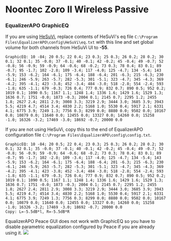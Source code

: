 # Noontec Zoro II Wireless Passive
### EqualizerAPO GraphicEQ
If you are using [HeSuVi](https://sourceforge.net/projects/hesuvi/), replace contents of HeSuVi's eq file `C:\Program Files\EqualizerAPO\config\HeSuVi\eq.txt` with this line and set global volume for both channels from HeSuVi UI to **-55**.
```
GraphicEQ: 10 -84; 20 0.5; 22 0.4; 23 0.3; 25 0.3; 26 0.2; 28 0.2; 30 0.1; 32 0.1; 35 -0.0; 37 -0.1; 40 -0.1; 42 -0.2; 45 -0.4; 49 -0.7; 52 -0.8; 56 -0.9; 59 -0.9; 64 -0.6; 68 -0.2; 73 0.3; 78 0.4; 83 0.1; 89 -0.7; 95 -1.7; 102 -2.8; 109 -3.4; 117 -4.0; 125 -4.7; 134 -5.4; 143 -5.9; 153 -6.2; 164 -6.1; 175 -6.4; 188 -6.4; 201 -6.3; 215 -6.3; 230 -6.1; 246 -5.9; 263 -5.7; 282 -5.3; 301 -5.1; 323 -4.7; 345 -4.3; 369 -4.2; 395 -4.1; 423 -3.8; 452 -3.4; 484 -3.0; 518 -2.8; 554 -2.4; 593 -1.8; 635 -1.1; 679 -0.3; 726 0.4; 777 0.9; 832 0.7; 890 0.5; 952 0.2; 1019 0.1; 1090 0.5; 1167 1.1; 1248 1.4; 1336 1.6; 1429 1.6; 1529 1.3; 1636 0.7; 1751 -0.0; 1873 -0.3; 2004 0.1; 2145 0.7; 2295 1.2; 2455 1.8; 2627 2.4; 2811 2.9; 3008 3.3; 3219 2.9; 3444 3.0; 3685 3.9; 3943 5.5; 4219 4.7; 4514 3.4; 4830 2.2; 5168 1.0; 5530 0.4; 5917 2.1; 6331 4.1; 6775 3.9; 7249 1.3; 7756 0.3; 8299 0.0; 8880 0.0; 9502 0.0; 10167 0.0; 10879 0.0; 11640 0.0; 12455 0.0; 13327 0.0; 14260 0.0; 15258 -1.0; 16326 -3.2; 17469 -3.0; 18692 -0.7; 20000 0.0
```
If you are not using HeSuVi, copy this to the end of EqualizerAPO configuration file `C:\Program Files\EqualizerAPO\config\config.txt`.
```
GraphicEQ: 10 -84; 20 0.5; 22 0.4; 23 0.3; 25 0.3; 26 0.2; 28 0.2; 30 0.1; 32 0.1; 35 -0.0; 37 -0.1; 40 -0.1; 42 -0.2; 45 -0.4; 49 -0.7; 52 -0.8; 56 -0.9; 59 -0.9; 64 -0.6; 68 -0.2; 73 0.3; 78 0.4; 83 0.1; 89 -0.7; 95 -1.7; 102 -2.8; 109 -3.4; 117 -4.0; 125 -4.7; 134 -5.4; 143 -5.9; 153 -6.2; 164 -6.1; 175 -6.4; 188 -6.4; 201 -6.3; 215 -6.3; 230 -6.1; 246 -5.9; 263 -5.7; 282 -5.3; 301 -5.1; 323 -4.7; 345 -4.3; 369 -4.2; 395 -4.1; 423 -3.8; 452 -3.4; 484 -3.0; 518 -2.8; 554 -2.4; 593 -1.8; 635 -1.1; 679 -0.3; 726 0.4; 777 0.9; 832 0.7; 890 0.5; 952 0.2; 1019 0.1; 1090 0.5; 1167 1.1; 1248 1.4; 1336 1.6; 1429 1.6; 1529 1.3; 1636 0.7; 1751 -0.0; 1873 -0.3; 2004 0.1; 2145 0.7; 2295 1.2; 2455 1.8; 2627 2.4; 2811 2.9; 3008 3.3; 3219 2.9; 3444 3.0; 3685 3.9; 3943 5.5; 4219 4.7; 4514 3.4; 4830 2.2; 5168 1.0; 5530 0.4; 5917 2.1; 6331 4.1; 6775 3.9; 7249 1.3; 7756 0.3; 8299 0.0; 8880 0.0; 9502 0.0; 10167 0.0; 10879 0.0; 11640 0.0; 12455 0.0; 13327 0.0; 14260 0.0; 15258 -1.0; 16326 -3.2; 17469 -3.0; 18692 -0.7; 20000 0.0
Copy: L=-5.5dB*l, R=-5.5dB*R
```
EqualizerAPO Peace GUI does not work with GraphicEQ so you have to disable parametric equalization configured by Peace if you are already using it.
![](https://raw.githubusercontent.com/jaakkopasanen/AutoEq/master/results/Sonoma%20Model%20One/innerfidelity/onear/Noontec%20Zoro%20II%20Wireless%20Passive/Noontec%20Zoro%20II%20Wireless%20Passive.png)
